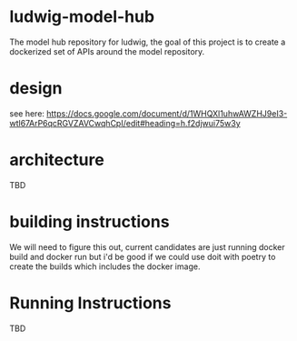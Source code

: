 # ludwig-model-hub
The model hub repository for ludwig, the goal of this project is to create a dockerized set of APIs around the model repository.

# design
see here: https://docs.google.com/document/d/1WHQXl1uhwAWZHJ9eI3-wtl67ArP6qcRGVZAVCwqhCpI/edit#heading=h.f2djwui75w3y

# architecture
TBD

# building instructions
We will need to figure this out, current candidates are just running docker build and docker run but i'd be good if we could use doit with poetry to create the builds which includes the docker image.

# Running Instructions
TBD
